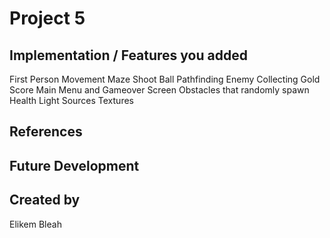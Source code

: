 # Project 5
## Implementation / Features you added
First Person Movement
Maze
Shoot Ball
Pathfinding Enemy
Collecting Gold
Score 
Main Menu and Gameover Screen
Obstacles that randomly spawn
Health
Light Sources
Textures
## References

## Future Development

## Created by
Elikem Bleah
